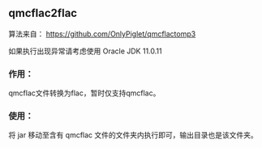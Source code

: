 ## qmcflac2flac
算法来自： https://github.com/OnlyPiglet/qmcflactomp3

如果执行出现异常请考虑使用 Oracle JDK 11.0.11

### 作用：
qmcflac文件转换为flac，暂时仅支持qmcflac。

### 使用：
将 jar 移动至含有 qmcflac 文件的文件夹内执行即可，输出目录也是该文件夹。